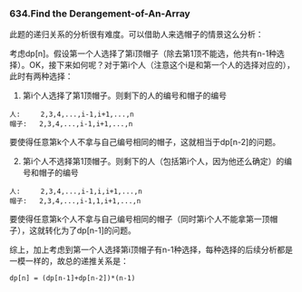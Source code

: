 ### 634.Find the Derangement-of-An-Array

此题的递归关系的分析很有难度。可以借助人来选帽子的情景这么分析：

考虑dp[n]。假设第一个人选择了第i顶帽子（除去第1顶不能选，他共有n-1种选择）。OK，接下来如何呢？对于第i个人（注意这个i是和第一个人的选择对应的），此时有两种选择：

1. 第i个人选择了第1顶帽子。则剩下的人的编号和帽子的编号
```
人:     2,3,4,...,i-1,i+1,...,n
帽子:   2,3,4,...,i-1,i+1,...,n
```
要使得任意第k个人不拿与自己编号相同的帽子，这就相当于dp[n-2]的问题。

2. 第i个人不选择第1顶帽子。则剩下的人（包括第i个人，因为他还么确定）的编号和帽子的编号
```
人:     2,3,4,...,i-1,i,i+1,...,n
帽子:   2,3,4,...,i-1,1,i+1,...,n
```
要使得任意第k个人不拿与自己编号相同的帽子（同时第i个人不能拿第一顶帽子），这就转化为了dp[n-1]的问题。

综上，加上考虑到第一个人选择第i顶帽子有n-1种选择，每种选择的后续分析都是一模一样的，故总的递推关系是：
```
dp[n] = (dp[n-1]+dp[n-2])*(n-1)
```
